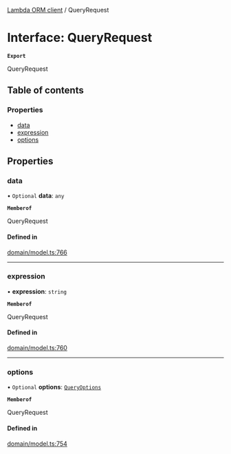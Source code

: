 [Lambda ORM client](../README.md) / QueryRequest

# Interface: QueryRequest

**`Export`**

QueryRequest

## Table of contents

### Properties

- [data](QueryRequest.md#data)
- [expression](QueryRequest.md#expression)
- [options](QueryRequest.md#options)

## Properties

### data

• `Optional` **data**: `any`

**`Memberof`**

QueryRequest

#### Defined in

[domain/model.ts:766](https://github.com/FlavioLionelRita/lambdaorm-client-node/blob/216c8a0/src/lib/domain/model.ts#L766)

___

### expression

• **expression**: `string`

**`Memberof`**

QueryRequest

#### Defined in

[domain/model.ts:760](https://github.com/FlavioLionelRita/lambdaorm-client-node/blob/216c8a0/src/lib/domain/model.ts#L760)

___

### options

• `Optional` **options**: [`QueryOptions`](QueryOptions.md)

**`Memberof`**

QueryRequest

#### Defined in

[domain/model.ts:754](https://github.com/FlavioLionelRita/lambdaorm-client-node/blob/216c8a0/src/lib/domain/model.ts#L754)
